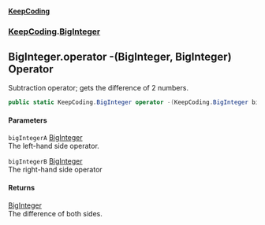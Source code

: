 #### [KeepCoding](index.md 'index')
### [KeepCoding](KeepCoding.md 'KeepCoding').[BigInteger](BigInteger.md 'KeepCoding.BigInteger')
## BigInteger.operator -(BigInteger, BigInteger) Operator
Subtraction operator; gets the difference of 2 numbers.  
```csharp
public static KeepCoding.BigInteger operator -(KeepCoding.BigInteger bigIntegerA, KeepCoding.BigInteger bigIntegerB);
```
#### Parameters
<a name='KeepCoding.BigInteger.op_Subtraction(KeepCoding.BigInteger.KeepCoding.BigInteger).bigIntegerA'></a>
`bigIntegerA` [BigInteger](BigInteger.md 'KeepCoding.BigInteger')  
The left-hand side operator.
  
<a name='KeepCoding.BigInteger.op_Subtraction(KeepCoding.BigInteger.KeepCoding.BigInteger).bigIntegerB'></a>
`bigIntegerB` [BigInteger](BigInteger.md 'KeepCoding.BigInteger')  
The right-hand side operator
  
#### Returns
[BigInteger](BigInteger.md 'KeepCoding.BigInteger')  
The difference of both sides.
